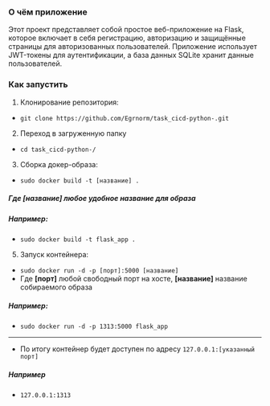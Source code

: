 ### О чём приложение
Этот проект представляет собой простое веб-приложение на Flask, которое включает в себя регистрацию, авторизацию и защищённые страницы для авторизованных пользователей.
Приложение использует JWT-токены для аутентификации, а база данных SQLite хранит данные пользователей.
  
### Как запустить

1. Клонирование репозитория:    
- `git clone https://github.com/Egrnorm/task_cicd-python-.git`  
  
2. Переход в загруженную папку  
- `cd task_cicd-python-/`  
  
3. Сборка докер-образа:  
- `sudo docker build -t [название] .`  
##### Где **[название]** любое удобное название для образа
##### Например:  
- `sudo docker build -t flask_app .`  
  
5. Запуск контейнера:  
- `sudo docker run -d -p [порт]:5000 [название]`  
- Где **[порт]** любой свободный порт на хосте, **[название]** название собираемого образа  
##### Например:  
- `sudo docker run -d -p 1313:5000 flask_app`

--- 

- По итогу контейнер будет доступен по адресу `127.0.0.1:[указанный порт]`  
##### Например
- `127.0.0.1:1313`



